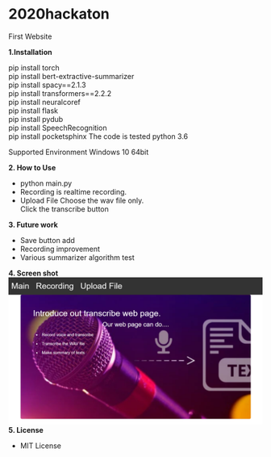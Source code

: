 # 2020hackaton

First Website

**1.Installation**

pip install torch  
pip install bert-extractive-summarizer  
pip install spacy==2.1.3  
pip install transformers==2.2.2  
pip install neuralcoref  
pip install flask  
pip install pydub  
pip install SpeechRecognition  
pip install pocketsphinx 
The code is tested python 3.6

Supported Environment
Windows 10 64bit

**2. How to Use**
* python main.py
* Recording is realtime recording.
* Upload File
  Choose the wav file only.  
  Click the transcribe button

**3. Future work**
* Save button add
* Recording improvement  
* Various summarizer algorithm test

**4. Screen shot**
![ex_screenshot](./Screenshot/mainpage.png)
**5. License**
* MIT License
  
